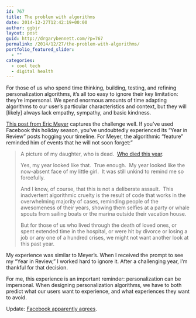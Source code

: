 ```yaml
---
id: 767
title: The problem with algorithms
date: 2014-12-27T12:42:19+00:00
author: ggbjr
layout: post
guid: http://drgarybennett.com/?p=767
permalink: /2014/12/27/the-problem-with-algorithms/
portfolio_featured_slider:
  - ""
categories:
  - cool tech
  - digital health
---
```

For those of us who spend time thinking, building, testing, and refining personalization algorithms, it&#8217;s all too easy to ignore their key limitation: they&#8217;re impersonal. We spend enormous amounts of time adapting algorithms to our user&#8217;s particular characteristics and context, but they will [likely] always lack empathy, sympathy, and basic kindness.

[This post from Eric Meyer](http://meyerweb.com/eric/thoughts/2014/12/24/inadvertent-algorithmic-cruelty/) captures the challenge well. If you&#8217;ve used Facebook this holiday season, you&#8217;ve undoubtedly experienced its &#8220;Year in Review&#8221; posts hogging your timeline. For Meyer, the algorithmic &#8220;feature&#8221; reminded him of events that he will not soon forget:&#8221; 

> A picture of my daughter, who is dead.  [Who died this year](http://meyerweb.com/eric/thoughts/2014/06/09/in-memoriam-2/ "In Memoriam").
> 
> Yes, my year looked like that.  True enough.  My year looked like the now-absent face of my little girl.  It was still unkind to remind me so forcefully.
> 
> And I know, of course, that this is not a deliberate assault.  This inadvertent algorithmic cruelty is the result of code that works in the overwhelming majority of cases, reminding people of the awesomeness of their years, showing them selfies at a party or whale spouts from sailing boats or the marina outside their vacation house.
> 
> But for those of us who lived through the death of loved ones, or spent extended time in the hospital, or were hit by divorce or losing a job or any one of a hundred crises, we might not want another look at this past year. 

My experience was similar to Meyer&#8217;s. When I received the prompt to see my &#8220;Year in Review,&#8221; I worked hard to ignore it. After a challenging year, I&#8217;m thankful for that decision. 

For me, this experience is an important reminder: personalization can be impersonal. When designing personalization algorithms, we have to both predict what our users want to experience, and what experiences they want to avoid. 

Update: [Facebook apparently agrees](http://www.washingtonpost.com/blogs/the-switch/wp/2014/12/26/facebooks-year-in-review-app-swings-from-merely-annoying-to-tragic/).